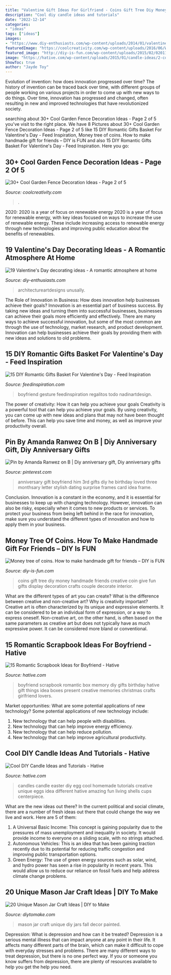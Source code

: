 ```yaml
---
title: "Valentine Gift Ideas For Girlfriend - Coins Gift Tree Diy Money Handmade Friends Creative Coin Give Fun Gifts Display Decoration Crafts Couple Decorate Interior"
description: "Cool diy candle ideas and tutorials"
date: "2022-12-14"
categories:
- "ideas"
tags: ["ideas"]
images:
- "https://www.diy-enthusiasts.com/wp-content/uploads/2014/01/valentines-day-decorating-ideas-home-candle-holders-coffee-beans.jpg"
featuredImage: "https://coolcreativity.com/wp-content/uploads/2016/06/Wheel-Cover-Fence-Flowers.jpg"
featured_image: "http://diy-is-fun.com/wp-content/uploads/2015/02/020115_1439_Moneytreeof10.jpg"
image: "https://hative.com/wp-content/uploads/2015/01/candle-ideas/2-cool-diy-candle-ideas-and-tutorials.jpg"
ShowToc: true
author: "Jayde Toy"
---
```



Evolution of invention: how does innovation progressed over time?
The history of invention can be traced back over time, with different groups of people working on various projects in order to come up with new ways to do things. Over time, innovation has progressed and changed, often resulting in new and improved technologies that have revolutionized society.

	

		
searching about 30+ Cool Garden Fence Decoration Ideas - Page 2 of 5 you've visit to the right place. We have 8 Pictures about 30+ Cool Garden Fence Decoration Ideas - Page 2 of 5 like 15 DIY Romantic Gifts Basket For Valentine&#039;s Day - Feed Inspiration, Money tree of coins. How to make handmade gift for friends – DIY is FUN and also 15 DIY Romantic Gifts Basket For Valentine&#039;s Day - Feed Inspiration. Here you go:
		
    
## 30+ Cool Garden Fence Decoration Ideas - Page 2 Of 5

<img loading=lazy src="https://coolcreativity.com/wp-content/uploads/2016/06/Wheel-Cover-Fence-Flowers.jpg" onerror="this.onerror=null;this.src='https://tse4.mm.bing.net/th?id=OIP.bkbtUYOv1m6INudJ-P4AdAHaJ4&amp;pid=15.1';" alt="30+ Cool Garden Fence Decoration Ideas - Page 2 of 5">

_Source: coolcreativity.com_

>. 

	

2020: 2020 is a year of focus on renewable energy
2020 is a year of focus for renewable energy, with key ideas focused on ways to increase the use of renewable energy. These include increasing access to renewable energy through new technologies and improving public education about the benefits of renewables.

    
## 19 Valentine&#039;s Day Decorating Ideas - A Romantic Atmosphere At Home

<img loading=lazy src="https://www.diy-enthusiasts.com/wp-content/uploads/2014/01/valentines-day-decorating-ideas-home-candle-holders-coffee-beans.jpg" onerror="this.onerror=null;this.src='https://tse4.mm.bing.net/th?id=OIP.jB7U-sKtwISNq6aVc86jbAHaKA&amp;pid=15.1';" alt="19 Valentine&#039;s Day decorating ideas - A romantic atmosphere at home">

_Source: diy-enthusiasts.com_

>architectureartdesigns unusally. 

	

The Role of Innovation in Business: How does innovation help businesses achieve their goals?
Innovation is an essential part of business success. By taking new ideas and turning them into successful businesses, businesses can achieve their goals more efficiently and effectively. There are many ways to achieve successful innovation, but some of the most common are through the use of technology, market research, and product development. Innovation can help businesses achieve their goals by providing them with new ideas and solutions to old problems.

    
## 15 DIY Romantic Gifts Basket For Valentine&#039;s Day - Feed Inspiration

<img loading=lazy src="https://feedinspiration.com/wp-content/uploads/2017/01/basket-for-your-valentine.jpg" onerror="this.onerror=null;this.src='https://tse1.mm.bing.net/th?id=OIP.d14FbnFmLnZVHP4WNbbPBgHaJ3&amp;pid=15.1';" alt="15 DIY Romantic Gifts Basket For Valentine&#039;s Day - Feed Inspiration">

_Source: feedinspiration.com_

>boyfriend gesture feedinspiration regalitos todo nadinartdesign. 

	

The power of creativity: How it can help you achieve your goals
Creativity is a powerful tool that can help you achieve your goals. By using creativity, you can come up with new ideas and plans that may not have been thought of before. This can help you save time and money, as well as improve your productivity overall.

    
## Pin By Amanda Ranwez On B | Diy Anniversary Gift, Diy Anniversary Gifts

<img loading=lazy src="https://i.pinimg.com/736x/a0/aa/a3/a0aaa3322e88c4670fcca6da5e66c44a--to-my-boyfriend-boyfriend-gifts.jpg" onerror="this.onerror=null;this.src='https://tse4.mm.bing.net/th?id=OIP.sqvbKIZQKHc-teWnXy3HowHaJ3&amp;pid=15.1';" alt="Pin by Amanda Ranwez on B | Diy anniversary gift, Diy anniversary gifts">

_Source: pinterest.com_

>anniversary gift boyfriend him 3rd gifts diy he birthday loved three monthsary letter stylish dating surprise frames card idea frame. 

	

Conclusion.
Innovation is a constant in the economy, and it is essential for businesses to keep up with changing technology. However, innovation can also be risky, especially when it comes to new products or services. To protect your business from being left behind in the race for innovation, make sure you understand the different types of innovation and how to apply them in your business.

    
## Money Tree Of Coins. How To Make Handmade Gift For Friends – DIY Is FUN

<img loading=lazy src="http://diy-is-fun.com/wp-content/uploads/2015/02/020115_1439_Moneytreeof10.jpg" onerror="this.onerror=null;this.src='https://tse3.mm.bing.net/th?id=OIP.Lkp3KDBXiLkivCjSrX-ssAAAAA&amp;pid=15.1';" alt="Money tree of coins. How to make handmade gift for friends – DIY is FUN">

_Source: diy-is-fun.com_

>coins gift tree diy money handmade friends creative coin give fun gifts display decoration crafts couple decorate interior. 

	

What are the different types of art you can create? What is the difference between creative and non-creative art? Why is creativity important?
Creative art is often characterized by its unique and expressive elements. It can be considered to be an individual form of expression, or a way to express oneself. Non-creative art, on the other hand, is often based on the same parameters as creative art but does not typically have as much expressive power. It can be considered more bland or conventional.

    
## 15 Romantic Scrapbook Ideas For Boyfriend - Hative

<img loading=lazy src="https://hative.com/wp-content/uploads/2014/06/scrapbook-ideas-for-boyfriend/14-scrapbook-ideas-for-lovers.jpg" onerror="this.onerror=null;this.src='https://tse4.mm.bing.net/th?id=OIP.7yqCcXCTzDaVwZay9thIkAHaJ4&amp;pid=15.1';" alt="15 Romantic Scrapbook Ideas for Boyfriend - Hative">

_Source: hative.com_

>boyfriend scrapbook romantic box memory diy gifts birthday hative gift things idea boxes present creative memories christmas crafts girlfriend lovers. 

	

Market opportunities: What are some potential applications of new technology?
Some potential applications of new technology include: 
1. New technology that can help people with disabilities. 
2. New technology that can help improve energy efficiency. 
3. New technology that can help reduce pollution. 
4. New technology that can help improve agricultural productivity.

    
## Cool DIY Candle Ideas And Tutorials - Hative

<img loading=lazy src="https://hative.com/wp-content/uploads/2015/01/candle-ideas/2-cool-diy-candle-ideas-and-tutorials.jpg" onerror="this.onerror=null;this.src='https://tse3.mm.bing.net/th?id=OIP.bO4osp98DEL224CFQpPAPAHaKo&amp;pid=15.1';" alt="Cool DIY Candle Ideas and Tutorials - Hative">

_Source: hative.com_

>candles candle easter diy egg cool homemade tutorials creative unique eggs idea different hative amazing fun living shells cups centerpiece. 

	

What are the new ideas out there?
In the current political and social climate, there are a number of fresh ideas out there that could change the way we live and work. Here are 5 of them: 
1. A Universal Basic Income: This concept is gaining popularity due to the pressures of mass unemployment and inequality in society. It would provide income to everyone on a sliding scale, with no strings attached.
2. Autonomous Vehicles: This is an idea that has been gaining traction recently due to its potential for reducing traffic congestion and improving public transportation options.
3. Green Energy: The use of green energy sources such as solar, wind, and hydro power has seen a rise in popularity in recent years. This would allow us to reduce our reliance on fossil fuels and help address climate change problems.

    
## 20 Unique Mason Jar Craft Ideas | DIY To Make

<img loading=lazy src="http://www.diytomake.com/wp-content/uploads/2016/12/Fall-Mason-Jars.jpg" onerror="this.onerror=null;this.src='https://tse2.mm.bing.net/th?id=OIP.OourbWWzWJuUlCCqmL2cgwHaLH&amp;pid=15.1';" alt="20 Unique Mason Jar Craft Ideas | DIY to Make">

_Source: diytomake.com_

>mason jar craft unique diy jars fall decor painted. 

	

Depression: What is depression and how can it be treated?
Depression is a serious mental illness that can impact anyone at any point in their life. It affects many different parts of the brain, which can make it difficult to cope with everyday stresses and problems. There are many different ways to treat depression, but there is no one perfect way. If you or someone you know suffers from depression, there are plenty of resources available to help you get the help you need.

